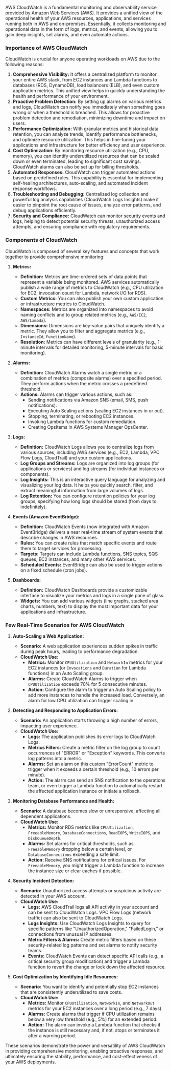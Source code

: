 AWS CloudWatch is a fundamental monitoring and observability service provided by Amazon Web Services (AWS). It provides a unified view of the operational health of your AWS resources, applications, and services running both in AWS and on-premises. Essentially, it collects monitoring and operational data in the form of logs, metrics, and events, allowing you to gain deep insights, set alarms, and even automate actions.

### Importance of AWS CloudWatch

CloudWatch is crucial for anyone operating workloads on AWS due to the following reasons:

1.  **Comprehensive Visibility:** It offers a centralized platform to monitor your entire AWS stack, from EC2 instances and Lambda functions to databases (RDS, DynamoDB), load balancers (ELB), and even custom application metrics. This unified view helps in quickly understanding the health and performance of your environment.
2.  **Proactive Problem Detection:** By setting up alarms on various metrics and logs, CloudWatch can notify you immediately when something goes wrong or when a threshold is breached. This allows for proactive problem detection and remediation, minimizing downtime and impact on users.
3.  **Performance Optimization:** With granular metrics and historical data retention, you can analyze trends, identify performance bottlenecks, and optimize resource utilization. This helps in fine-tuning your applications and infrastructure for better efficiency and user experience.
4.  **Cost Optimization:** By monitoring resource utilization (e.g., CPU, memory), you can identify underutilized resources that can be scaled down or even terminated, leading to significant cost savings. CloudWatch alarms can also be set up for billing thresholds.
5.  **Automated Responses:** CloudWatch can trigger automated actions based on predefined rules. This capability is essential for implementing self-healing architectures, auto-scaling, and automated incident response workflows.
6.  **Troubleshooting and Debugging:** Centralized log collection and powerful log analysis capabilities (CloudWatch Logs Insights) make it easier to pinpoint the root cause of issues, analyze error patterns, and debug applications efficiently.
7.  **Security and Compliance:** CloudWatch can monitor security events and logs, helping to detect potential security threats, unauthorized access attempts, and ensuring compliance with regulatory requirements.

### Components of CloudWatch

CloudWatch is composed of several key features and concepts that work together to provide comprehensive monitoring:

1.  **Metrics:**
    * **Definition:** Metrics are time-ordered sets of data points that represent a variable being monitored. AWS services automatically publish a wide range of metrics to CloudWatch (e.g., CPU utilization for EC2, invocation count for Lambda, network I/O for RDS).
    * **Custom Metrics:** You can also publish your own custom application or infrastructure metrics to CloudWatch.
    * **Namespaces:** Metrics are organized into namespaces to avoid naming conflicts and to group related metrics (e.g., `AWS/EC2`, `AWS/Lambda`).
    * **Dimensions:** Dimensions are key-value pairs that uniquely identify a metric. They allow you to filter and aggregate metrics (e.g., `InstanceId`, `FunctionName`).
    * **Resolution:** Metrics can have different levels of granularity (e.g., 1-minute intervals for detailed monitoring, 5-minute intervals for basic monitoring).

2.  **Alarms:**
    * **Definition:** CloudWatch Alarms watch a single metric or a combination of metrics (composite alarms) over a specified period. They perform actions when the metric crosses a predefined threshold.
    * **Actions:** Alarms can trigger various actions, such as:
        * Sending notifications via Amazon SNS (email, SMS, push notifications).
        * Executing Auto Scaling actions (scaling EC2 instances in or out).
        * Stopping, terminating, or rebooting EC2 instances.
        * Invoking Lambda functions for custom remediation.
        * Creating OpsItems in AWS Systems Manager OpsCenter.

3.  **Logs:**
    * **Definition:** CloudWatch Logs allows you to centralize logs from various sources, including AWS services (e.g., EC2, Lambda, VPC Flow Logs, CloudTrail) and your custom applications.
    * **Log Groups and Streams:** Logs are organized into log groups (for applications or services) and log streams (for individual instances or components).
    * **Log Insights:** This is an interactive query language for analyzing and visualizing your log data. It helps you quickly search, filter, and extract meaningful information from large volumes of logs.
    * **Log Retention:** You can configure retention policies for your log groups, specifying how long logs should be stored (from days to indefinitely).

4.  **Events (Amazon EventBridge):**
    * **Definition:** CloudWatch Events (now integrated with Amazon EventBridge) delivers a near real-time stream of system events that describe changes in AWS resources.
    * **Rules:** You can create rules that match specific events and route them to target services for processing.
    * **Targets:** Targets can include Lambda functions, SNS topics, SQS queues, EC2 instances, and many other AWS services.
    * **Scheduled Events:** EventBridge can also be used to trigger actions on a fixed schedule (cron jobs).

5.  **Dashboards:**
    * **Definition:** CloudWatch Dashboards provide a customizable interface to visualize your metrics and logs in a single pane of glass.
    * **Widgets:** You can add various widgets (line graphs, stacked area charts, numbers, text) to display the most important data for your applications and infrastructure.

### Few Real-Time Scenarios for AWS CloudWatch

1.  **Auto-Scaling a Web Application:**
    * **Scenario:** A web application experiences sudden spikes in traffic during peak hours, leading to performance degradation.
    * **CloudWatch Use:**
        * **Metrics:** Monitor `CPUUtilization` and `NetworkIn` metrics for your EC2 instances (or `Invocations` and `Duration` for Lambda functions) in an Auto Scaling group.
        * **Alarms:** Create CloudWatch Alarms to trigger when `CPUUtilization` exceeds 70% for 5 consecutive minutes.
        * **Action:** Configure the alarm to trigger an Auto Scaling policy to add more instances to handle the increased load. Conversely, an alarm for low CPU utilization can trigger scaling in.

2.  **Detecting and Responding to Application Errors:**
    * **Scenario:** An application starts throwing a high number of errors, impacting user experience.
    * **CloudWatch Use:**
        * **Logs:** The application publishes its error logs to CloudWatch Logs.
        * **Metrics Filters:** Create a metric filter on the log group to count occurrences of "ERROR" or "Exception" keywords. This converts log patterns into a metric.
        * **Alarms:** Set an alarm on this custom "ErrorCount" metric to trigger when it exceeds a certain threshold (e.g., 10 errors per minute).
        * **Action:** The alarm can send an SNS notification to the operations team, or even trigger a Lambda function to automatically restart the affected application instance or initiate a rollback.

3.  **Monitoring Database Performance and Health:**
    * **Scenario:** A database becomes slow or unresponsive, affecting all dependent applications.
    * **CloudWatch Use:**
        * **Metrics:** Monitor RDS metrics like `CPUUtilization`, `FreeableMemory`, `DatabaseConnections`, `ReadIOPS`, `WriteIOPS`, and `DiskQueueDepth`.
        * **Alarms:** Set alarms for critical thresholds, such as `FreeableMemory` dropping below a certain level, or `DatabaseConnections` exceeding a safe limit.
        * **Action:** Receive SNS notifications for critical issues. For `FreeableMemory`, you might trigger a Lambda function to increase the instance size or clear caches if possible.

4.  **Security Incident Detection:**
    * **Scenario:** Unauthorized access attempts or suspicious activity are detected in your AWS account.
    * **CloudWatch Use:**
        * **Logs:** AWS CloudTrail logs all API activity in your account and can be sent to CloudWatch Logs. VPC Flow Logs (network traffic) can also be sent to CloudWatch Logs.
        * **Logs Insights:** Use CloudWatch Logs Insights to query for specific patterns like "UnauthorizedOperation," "FailedLogin," or connections from unusual IP addresses.
        * **Metric Filters & Alarms:** Create metric filters based on these security-related log patterns and set alarms to notify security teams.
        * **Events:** CloudWatch Events can detect specific API calls (e.g., a critical security group modification) and trigger a Lambda function to revert the change or lock down the affected resource.

5.  **Cost Optimization by Identifying Idle Resources:**
    * **Scenario:** You want to identify and potentially stop EC2 instances that are consistently underutilized to save costs.
    * **CloudWatch Use:**
        * **Metrics:** Monitor `CPUUtilization`, `NetworkIn`, and `NetworkOut` metrics for your EC2 instances over a long period (e.g., 7 days).
        * **Alarms:** Create alarms that trigger if CPU utilization remains below a very low threshold (e.g., 5%) for an extended period.
        * **Action:** The alarm can invoke a Lambda function that checks if the instance is still necessary and, if not, stops or terminates it after a warning period.

These scenarios demonstrate the power and versatility of AWS CloudWatch in providing comprehensive monitoring, enabling proactive responses, and ultimately ensuring the stability, performance, and cost-effectiveness of your AWS deployments.
